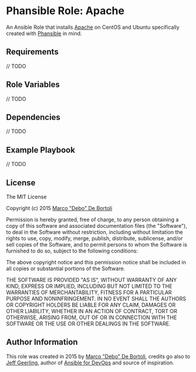 # Phansible Role: Apache

An Ansible Role that installs [Apache](http://httpd.apache.org/) on CentOS and Ubuntu specifically created with [Phansible](http://phansible.com/) in mind.

## Requirements

// TODO

## Role Variables

// TODO

## Dependencies

// TODO

## Example Playbook

// TODO

## License

The MIT License

Copyright (c) 2015 [Marco "Debo" De Bortoli](http://debo.io/)

Permission is hereby granted, free of charge, to any person obtaining a copy
of this software and associated documentation files (the "Software"), to deal
in the Software without restriction, including without limitation the rights
to use, copy, modify, merge, publish, distribute, sublicense, and/or sell
copies of the Software, and to permit persons to whom the Software is
furnished to do so, subject to the following conditions:

The above copyright notice and this permission notice shall be included in
all copies or substantial portions of the Software.

THE SOFTWARE IS PROVIDED "AS IS", WITHOUT WARRANTY OF ANY KIND, EXPRESS OR
IMPLIED, INCLUDING BUT NOT LIMITED TO THE WARRANTIES OF MERCHANTABILITY,
FITNESS FOR A PARTICULAR PURPOSE AND NONINFRINGEMENT. IN NO EVENT SHALL THE
AUTHORS OR COPYRIGHT HOLDERS BE LIABLE FOR ANY CLAIM, DAMAGES OR OTHER
LIABILITY, WHETHER IN AN ACTION OF CONTRACT, TORT OR OTHERWISE, ARISING FROM,
OUT OF OR IN CONNECTION WITH THE SOFTWARE OR THE USE OR OTHER DEALINGS IN
THE SOFTWARE.

## Author Information

This role was created in 2015 by [Marco "Debo" De Bortoli](http://debo.io/), credits go also to [Jeff Geerling](http://jeffgeerling.com/), author of [Ansible for DevOps](http://ansiblefordevops.com/) and source of inspiration.
